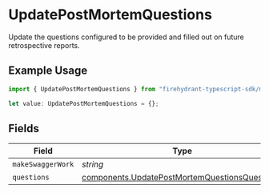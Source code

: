 # UpdatePostMortemQuestions

Update the questions configured to be provided and filled out on future retrospective reports.

## Example Usage

```typescript
import { UpdatePostMortemQuestions } from "firehydrant-typescript-sdk/models/components";

let value: UpdatePostMortemQuestions = {};
```

## Fields

| Field                                                                                                          | Type                                                                                                           | Required                                                                                                       | Description                                                                                                    |
| -------------------------------------------------------------------------------------------------------------- | -------------------------------------------------------------------------------------------------------------- | -------------------------------------------------------------------------------------------------------------- | -------------------------------------------------------------------------------------------------------------- |
| `makeSwaggerWork`                                                                                              | *string*                                                                                                       | :heavy_minus_sign:                                                                                             | N/A                                                                                                            |
| `questions`                                                                                                    | [components.UpdatePostMortemQuestionsQuestion](../../models/components/updatepostmortemquestionsquestion.md)[] | :heavy_minus_sign:                                                                                             | N/A                                                                                                            |